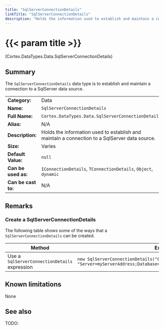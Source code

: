 ```yaml
---
title: "SqlServerConnectionDetails"
linkTitle: "SqlServerConnectionDetails"
description: "Holds the information used to establish and maintain a connection to a SqlServer data source."
---
```


# {{< param title >}}

<p class="namespace">(Cortex.DataTypes.Data.SqlServerConnectionDetails)</p>

## Summary

The `SqlServerConnectionDetails` data type is to establish and maintain a connection to a SqlServer data source.

| | |
|-|-|
| **Category:**          | Data |
| **Name:**              | `SqlServerConnectionDetails` |
| **Full Name:**         | `Cortex.DataTypes.Data.SqlServerConnectionDetails` |
| **Alias:**             | N/A |
| **Description:**       | Holds the information used to establish and maintain a connection to a SqlServer data source. |
| **Size:**              | Varies |
| **Default Value:**     | `null` |
| **Can be used as:**    | `IConnectionDetails`, `TConnectionDetails`, `Object`, `dynamic` |
| **Can be cast to:**    | N/A |

## Remarks

### Create a SqlServerConnectionDetails

The following table shows some of the ways that a `SqlServerConnectionDetails` can be created.

| Method | Example | Result | Editor&nbsp;Support | Notes |
|-|-|-|-|-|
| Use a `SqlServerConnectionDetails` expression | `new SqlServerConnectionDetails("ConnectionString": "Server=myServerAddress;Database=myDataBase;Trusted_Connection=True;")` | `{"ConnectionString": "ConnectionString": "Server=myServerAddress;Database=myDataBase;Trusted_Connection=True;"}` | Expression |  |

## Known limitations

None

## See also

TODO:
